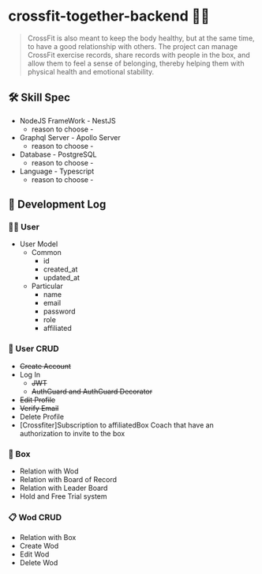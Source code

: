 # crossfit-together-backend :weight_lifting_man:
> CrossFit is also meant to keep the body healthy, but at the same time, to have a good relationship with others. The project can manage CrossFit exercise records, share records with people in the box, and allow them to feel a sense of belonging, thereby helping them with physical health and emotional stability.

## :hammer_and_wrench: Skill Spec
+ NodeJS FrameWork - NestJS
    + reason to choose -
+ Graphql Server - Apollo Server
    + reason to choose - 
+ Database - PostgreSQL
    + reason to choose - 
+ Language - Typescript
    + reason to choose - 

## :memo: Development Log
### :curly_haired_man: User
+ User Model
    + Common
        + id
        + created_at
        + updated_at
    + Particular
        + name
        + email
        + password
        + role
        + affiliated
        
### :hammer: User CRUD
+ ~~Create Account~~
+ Log In
    + ~~JWT~~
    + ~~AuthGuard and AuthGuard Decorator~~
+ ~~Edit Profile~~
+ ~~Verify Email~~
+ Delete Profile
+ [Crossfiter]Subscription to affiliatedBox Coach that have an authorization to invite to the box 

### :bricks: Box
+ Relation with Wod
+ Relation with Board of Record
+ Relation with Leader Board
+ Hold and Free Trial system

### :clipboard: Wod CRUD
+ Relation with Box
+ Create Wod
+ Edit Wod
+ Delete Wod
